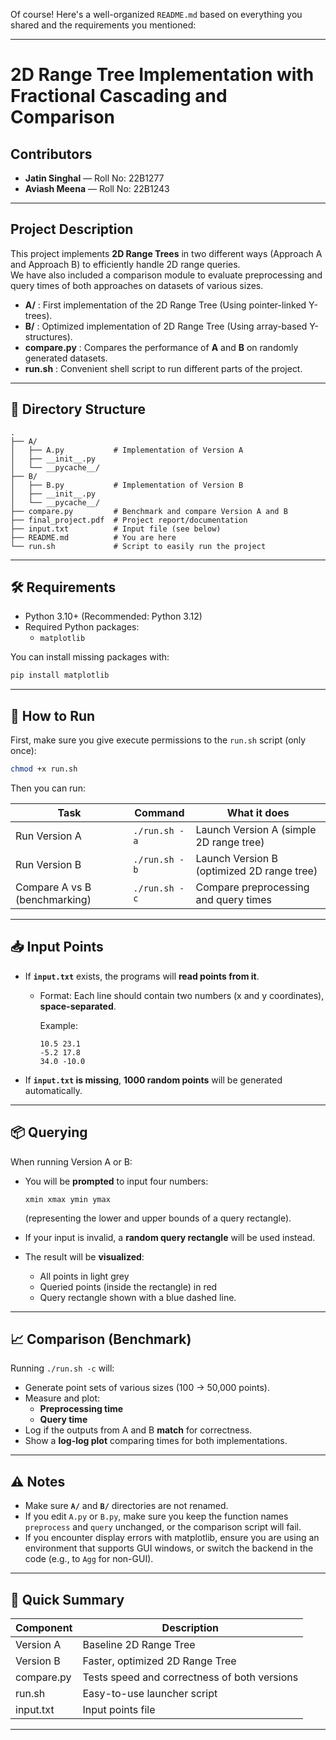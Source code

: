 Of course! Here's a well-organized `README.md` based on everything you shared and the requirements you mentioned:

---

# **2D Range Tree Implementation with Fractional Cascading and Comparison**

## **Contributors**
- **Jatin Singhal** — Roll No: 22B1277
- **Aviash Meena** — Roll No: 22B1243

---

## **Project Description**

This project implements **2D Range Trees** in two different ways (Approach A and Approach B) to efficiently handle 2D range queries.  
We have also included a comparison module to evaluate preprocessing and query times of both approaches on datasets of various sizes.

- **A/** : First implementation of the 2D Range Tree (Using pointer-linked Y-trees).
- **B/** : Optimized implementation of 2D Range Tree (Using array-based Y-structures).
- **compare.py** : Compares the performance of **A** and **B** on randomly generated datasets.
- **run.sh** : Convenient shell script to run different parts of the project.

---

## 📂 Directory Structure

```
.
├── A/
│   ├── A.py           # Implementation of Version A
│   ├── __init__.py
│   └── __pycache__/
├── B/
│   ├── B.py           # Implementation of Version B
│   ├── __init__.py
│   └── __pycache__/
├── compare.py         # Benchmark and compare Version A and B
├── final_project.pdf  # Project report/documentation
├── input.txt          # Input file (see below)
├── README.md          # You are here
└── run.sh             # Script to easily run the project
```

---

## 🛠 Requirements

- Python 3.10+ (Recommended: Python 3.12)
- Required Python packages:
  - `matplotlib`

You can install missing packages with:

```bash
pip install matplotlib
```

---

## 🚀 How to Run

First, make sure you give execute permissions to the `run.sh` script (only once):

```bash
chmod +x run.sh
```

Then you can run:

| Task                          | Command       | What it does                               |
| ----------------------------- | ------------- | ------------------------------------------ |
| Run Version A                 | `./run.sh -a` | Launch Version A (simple 2D range tree)    |
| Run Version B                 | `./run.sh -b` | Launch Version B (optimized 2D range tree) |
| Compare A vs B (benchmarking) | `./run.sh -c` | Compare preprocessing and query times      |

---

## 📥 Input Points

- If **`input.txt`** exists, the programs will **read points from it**.

  - Format: Each line should contain two numbers (x and y coordinates), **space-separated**.

    Example:

    ```
    10.5 23.1
    -5.2 17.8
    34.0 -10.0
    ```

- If **`input.txt` is missing**, **1000 random points** will be generated automatically.

---

## 📦 Querying

When running Version A or B:

- You will be **prompted** to input four numbers:

  ```
  xmin xmax ymin ymax
  ```

  (representing the lower and upper bounds of a query rectangle).

- If your input is invalid, a **random query rectangle** will be used instead.

- The result will be **visualized**:
  - All points in light grey
  - Queried points (inside the rectangle) in red
  - Query rectangle shown with a blue dashed line.

---

## 📈 Comparison (Benchmark)

Running `./run.sh -c` will:

- Generate point sets of various sizes (100 → 50,000 points).
- Measure and plot:
  - **Preprocessing time**
  - **Query time**
- Log if the outputs from A and B **match** for correctness.
- Show a **log-log plot** comparing times for both implementations.

---

## ⚠️ Notes

- Make sure **`A/`** and **`B/`** directories are not renamed.
- If you edit `A.py` or `B.py`, make sure you keep the function names `preprocess` and `query` unchanged, or the comparison script will fail.
- If you encounter display errors with matplotlib, ensure you are using an environment that supports GUI windows, or switch the backend in the code (e.g., to `Agg` for non-GUI).

---

## 🧠 Quick Summary

| Component  | Description                                  |
| ---------- | -------------------------------------------- |
| Version A  | Baseline 2D Range Tree                       |
| Version B  | Faster, optimized 2D Range Tree              |
| compare.py | Tests speed and correctness of both versions |
| run.sh     | Easy-to-use launcher script                  |
| input.txt  | Input points file                            |

---
